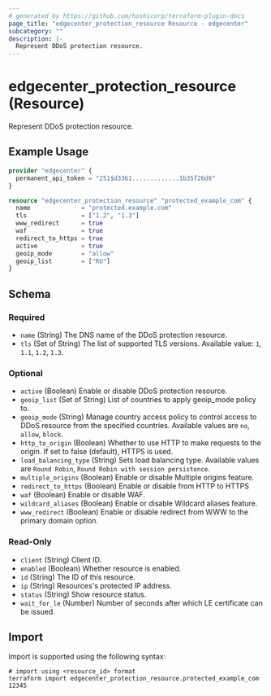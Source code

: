 ```yaml
---
# generated by https://github.com/hashicorp/terraform-plugin-docs
page_title: "edgecenter_protection_resource Resource - edgecenter"
subcategory: ""
description: |-
  Represent DDoS protection resource.
---
```


# edgecenter_protection_resource (Resource)

Represent DDoS protection resource.

## Example Usage

```terraform
provider "edgecenter" {
  permanent_api_token = "251$d3361.............1b35f26d8"
}

resource "edgecenter_protection_resource" "protected_example_com" {
  name              = "protected.example.com"
  tls               = ["1.2", "1.3"]
  www_redirect      = true
  waf               = true
  redirect_to_https = true
  active            = true
  geoip_mode        = "allow"
  geoip_list        = ["RU"]
}
```

<!-- schema generated by tfplugindocs -->
## Schema

### Required

- `name` (String) The DNS name of the DDoS protection resource.
- `tls` (Set of String) The list of supported TLS versions. Available value: `1`, `1.1`, `1.2`, `1.3`.

### Optional

- `active` (Boolean) Enable or disable DDoS protection resource.
- `geoip_list` (Set of String) List of countries to apply geoip_mode policy to.
- `geoip_mode` (String) Manage country access policy to control access to DDoS resource from the specified countries. Available values are `no`, `allow`, `block`.
- `http_to_origin` (Boolean) Whether to use HTTP to make requests to the origin. If set to false (default), HTTPS is used.
- `load_balancing_type` (String) Sets load balancing type. Available values are `Round Robin`, `Round Robin with session persistence`.
- `multiple_origins` (Boolean) Enable or disable Multiple origins feature.
- `redirect_to_https` (Boolean) Enable or disable from HTTP to HTTPS
- `waf` (Boolean) Enable or disable WAF.
- `wildcard_aliases` (Boolean) Enable or disable Wildcard aliases feature.
- `www_redirect` (Boolean) Enable or disable redirect from WWW to the primary domain option.

### Read-Only

- `client` (String) Client ID.
- `enabled` (Boolean) Whether resource is enabled.
- `id` (String) The ID of this resource.
- `ip` (String) Resources's protected IP address.
- `status` (String) Show resource status.
- `wait_for_le` (Number) Number of seconds after which LE certificate can be issued.

## Import

Import is supported using the following syntax:

```shell
# import using <resource_id> format
terraform import edgecenter_protection_resource.protected_example_com 12345
```
